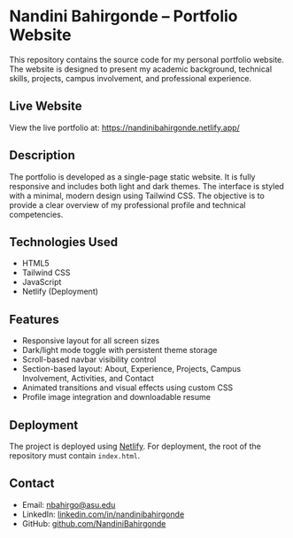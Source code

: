 # Nandini Bahirgonde – Portfolio Website

This repository contains the source code for my personal portfolio website. The website is designed to present my academic background, technical skills, projects, campus involvement, and professional experience.

## Live Website

View the live portfolio at: https://nandinibahirgonde.netlify.app/
## Description

The portfolio is developed as a single-page static website. It is fully responsive and includes both light and dark themes. The interface is styled with a minimal, modern design using Tailwind CSS. The objective is to provide a clear overview of my professional profile and technical competencies.

## Technologies Used

- HTML5
- Tailwind CSS
- JavaScript
- Netlify (Deployment)

## Features

- Responsive layout for all screen sizes
- Dark/light mode toggle with persistent theme storage
- Scroll-based navbar visibility control
- Section-based layout: About, Experience, Projects, Campus Involvement, Activities, and Contact
- Animated transitions and visual effects using custom CSS
- Profile image integration and downloadable resume

## Deployment

The project is deployed using [Netlify](https://netlify.com). For deployment, the root of the repository must contain `index.html`.

## Contact



- Email: nbahirgo@asu.edu
- LinkedIn: [linkedin.com/in/nandinibahirgonde](https://linkedin.com/in/nandinibahirgonde)
- GitHub: [github.com/NandiniBahirgonde](https://github.com/NandiniBahirgonde)
